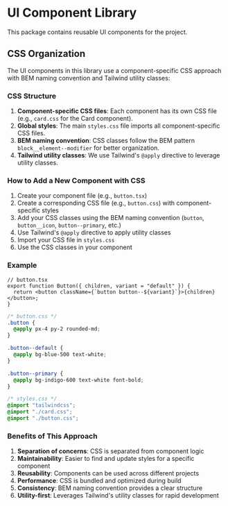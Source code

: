 # UI Component Library

This package contains reusable UI components for the project.

## CSS Organization

The UI components in this library use a component-specific CSS approach with BEM naming convention and Tailwind utility classes:

### CSS Structure

1. **Component-specific CSS files**: Each component has its own CSS file (e.g., `card.css` for the Card component).
2. **Global styles**: The main `styles.css` file imports all component-specific CSS files.
3. **BEM naming convention**: CSS classes follow the BEM pattern `block__element--modifier` for better organization.
4. **Tailwind utility classes**: We use Tailwind's `@apply` directive to leverage utility classes.

### How to Add a New Component with CSS

1. Create your component file (e.g., `button.tsx`)
2. Create a corresponding CSS file (e.g., `button.css`) with component-specific styles
3. Add your CSS classes using the BEM naming convention (`button`, `button__icon`, `button--primary`, etc.)
4. Use Tailwind's `@apply` directive to apply utility classes
5. Import your CSS file in `styles.css`
6. Use the CSS classes in your component

### Example

```tsx
// button.tsx
export function Button({ children, variant = "default" }) {
  return <button className={`button button--${variant}`}>{children}</button>;
}
```

```css
/* button.css */
.button {
  @apply px-4 py-2 rounded-md;
}

.button--default {
  @apply bg-blue-500 text-white;
}

.button--primary {
  @apply bg-indigo-600 text-white font-bold;
}
```

```css
/* styles.css */
@import "tailwindcss";
@import "./card.css";
@import "./button.css";
```

### Benefits of This Approach

1. **Separation of concerns**: CSS is separated from component logic
2. **Maintainability**: Easier to find and update styles for a specific component
3. **Reusability**: Components can be used across different projects
4. **Performance**: CSS is bundled and optimized during build
5. **Consistency**: BEM naming convention provides a clear structure
6. **Utility-first**: Leverages Tailwind's utility classes for rapid development
